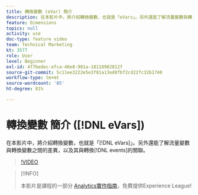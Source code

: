```yaml
---
title: 轉換變數 (eVar) 簡介
description: 在本影片中，將介紹轉換變數，也就是「eVars」。另外還能了解流量變數與轉換變數之間的差異，以及其與轉換事件的關聯。
feature: Dimensions
topics: null
activity: use
doc-type: feature video
team: Technical Marketing
kt: 3577
role: User
level: Beginner
exl-id: 4f7bedec-efca-46e8-981a-18118982012f
source-git-commit: 5c11ee3222e5e3f81a13ed8fbf2cd22fc32b1740
workflow-type: tm+mt
source-wordcount: '85'
ht-degree: 81%

---
```


# 轉換變數 簡介 ([!DNL eVars])

在本影片中，將介紹轉換變數，也就是「[!DNL eVars]」。另外還能了解流量變數與轉換變數之間的差異，以及其與轉換[!DNL events]的關聯。

>[!VIDEO](https://video.tv.adobe.com/v/28759/?quality=12)

>[!INFO]
>
> 本影片是課程的一部分 [Analytics實作指南](https://experienceleague.adobe.com/?recommended=Analytics-D-1-2019.1)，免費提供Experience League!